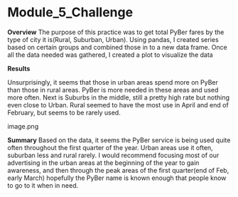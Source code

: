 # Module_5_Challenge
**Overview**
The purpose of this practice was to get total PyBer fares by the type of city it is(Rural, Suburban, Urban). Using pandas, I created series based on certain groups and combined those in to a new data frame. Once all the data needed was gathered, I created a plot to visualize the data

**Results**

Unsurprisingly, it seems that those in urban areas spend more on PyBer than those in rural areas. PyBer is more needed in these areas and used more often.
Next is Suburbs in the middle, still a pretty high rate but nothing even close to Urban.
Rural seemed to have the most use in April and end of February, but seems to be rarely used.

image.png


**Summary**
Based on the data, it seems the PyBer service is being used quite often throughout the first quarter of the year. Urban areas use it often, suburban less and rural rarely.
I would recommend focusing most of our advertising in the urban areas at the beginning of the year to gain awareness, and then through the peak areas of the first quarter(end of Feb, early March) hopefully the PyBer name is known enough that people know to go to it when in need.

